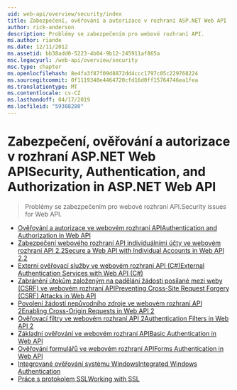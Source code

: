 ```yaml
---
uid: web-api/overview/security/index
title: Zabezpečení, ověřování a autorizace v rozhraní ASP.NET Web API | Dokumentace Microsoftu
author: rick-anderson
description: Problémy se zabezpečením pro webové rozhraní API.
ms.author: riande
ms.date: 12/11/2012
ms.assetid: bb38add0-5223-4b04-9b12-245911af865a
msc.legacyurl: /web-api/overview/security
msc.type: chapter
ms.openlocfilehash: 8e4fa3f87f09d8872dd4ccc1797c05c229768224
ms.sourcegitcommit: 0f1119340e4464720cfd16d0ff15764746ea1fea
ms.translationtype: MT
ms.contentlocale: cs-CZ
ms.lasthandoff: 04/17/2019
ms.locfileid: "59388280"
---
```

# <a name="security-authentication-and-authorization-in-aspnet-web-api"></a><span data-ttu-id="35758-103">Zabezpečení, ověřování a autorizace v rozhraní ASP.NET Web API</span><span class="sxs-lookup"><span data-stu-id="35758-103">Security, Authentication, and Authorization in ASP.NET Web API</span></span>

> <span data-ttu-id="35758-104">Problémy se zabezpečením pro webové rozhraní API.</span><span class="sxs-lookup"><span data-stu-id="35758-104">Security issues for Web API.</span></span>


- [<span data-ttu-id="35758-105">Ověřování a autorizace ve webovém rozhraní API</span><span class="sxs-lookup"><span data-stu-id="35758-105">Authentication and Authorization in Web API</span></span>](authentication-and-authorization-in-aspnet-web-api.md)
- [<span data-ttu-id="35758-106">Zabezpečení webového rozhraní API individuálními účty ve webovém rozhraní API 2.2</span><span class="sxs-lookup"><span data-stu-id="35758-106">Secure a Web API with Individual Accounts in Web API 2.2</span></span>](individual-accounts-in-web-api.md)
- [<span data-ttu-id="35758-107">Externí ověřovací služby ve webovém rozhraní API (C#)</span><span class="sxs-lookup"><span data-stu-id="35758-107">External Authentication Services with Web API (C#)</span></span>](external-authentication-services.md)
- [<span data-ttu-id="35758-108">Zabránění útokům založeným na padělání žádosti posílané mezi weby (CSRF) ve webovém rozhraní API</span><span class="sxs-lookup"><span data-stu-id="35758-108">Preventing Cross-Site Request Forgery (CSRF) Attacks in Web API</span></span>](preventing-cross-site-request-forgery-csrf-attacks.md)
- [<span data-ttu-id="35758-109">Povolení žádostí nepůvodního zdroje ve webovém rozhraní API 2</span><span class="sxs-lookup"><span data-stu-id="35758-109">Enabling Cross-Origin Requests in Web API 2</span></span>](enabling-cross-origin-requests-in-web-api.md)
- [<span data-ttu-id="35758-110">Ověřovací filtry ve webovém rozhraní API 2</span><span class="sxs-lookup"><span data-stu-id="35758-110">Authentication Filters in Web API 2</span></span>](authentication-filters.md)
- [<span data-ttu-id="35758-111">Základní ověřování ve webovém rozhraní API</span><span class="sxs-lookup"><span data-stu-id="35758-111">Basic Authentication in Web API</span></span>](basic-authentication.md)
- [<span data-ttu-id="35758-112">Ověřování formulářů ve webovém rozhraní API</span><span class="sxs-lookup"><span data-stu-id="35758-112">Forms Authentication in Web API</span></span>](forms-authentication.md)
- [<span data-ttu-id="35758-113">Integrované ověřování systému Windows</span><span class="sxs-lookup"><span data-stu-id="35758-113">Integrated Windows Authentication</span></span>](integrated-windows-authentication.md)
- [<span data-ttu-id="35758-114">Práce s protokolem SSL</span><span class="sxs-lookup"><span data-stu-id="35758-114">Working with SSL</span></span>](working-with-ssl-in-web-api.md)
